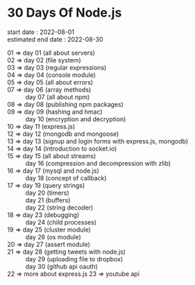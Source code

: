 # 30 Days Of Node.js

start date : 2022-08-01  
estimated end date : 2022-08-30

01 => day 01 (all about servers)  
02 => day 02 (file system)  
03 => day 03 (regular expressions)  
04 => day 04 (console module)  
05 => day 05 (all about errors)  
07 => day 06 (array methods)  
&emsp;&emsp;&emsp;day 07 (all about npm)  
08 => day 08 (publishing npm packages)  
09 => day 09 (hashing and hmac)  
&emsp;&emsp;&emsp;day 10 (encryption and decryption)  
10 => day 11 (express.js)  
12 => day 12 (mongodb and mongoose)  
13 => day 13 (signup and login forms with express.js, mongodb)  
14 => day 14 (introduction to socket.io)  
15 => day 15 (all about streams)  
&emsp;&emsp;&emsp;day 16 (compression and decompression with zlib)  
16 => day 17 (mysql and node.js)  
&emsp;&emsp;&emsp;day 18 (concept of callback)  
17 => day 19 (query strings)  
&emsp;&emsp;&emsp;day 20 (timers)  
&emsp;&emsp;&emsp;day 21 (buffers)  
&emsp;&emsp;&emsp;day 22 (string decoder)  
18 => day 23 (debugging)  
&emsp;&emsp;&emsp;day 24 (child processes)  
19 => day 25 (cluster module)  
&emsp;&emsp;&emsp;day 26 (os module)  
20 => day 27 (assert module)  
21 => day 28 (getting tweets with node.js)  
&emsp;&emsp;&emsp;day 29 (uploading file to dropbox)  
&emsp;&emsp;&emsp;day 30 (github api oauth)  
22 => more about express.js
23 => youtube api